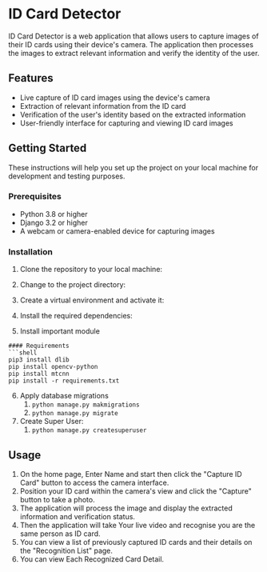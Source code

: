 # ID Card Detector

ID Card Detector is a web application that allows users to capture images of their ID cards using their device's camera. The application then processes the images to extract relevant information and verify the identity of the user.

## Features

- Live capture of ID card images using the device's camera
- Extraction of relevant information from the ID card
- Verification of the user's identity based on the extracted information
- User-friendly interface for capturing and viewing ID card images

## Getting Started

These instructions will help you set up the project on your local machine for development and testing purposes.

### Prerequisites

- Python 3.8 or higher
- Django 3.2 or higher
- A webcam or camera-enabled device for capturing images

### Installation

1. Clone the repository to your local machine:

2. Change to the project directory:

3. Create a virtual environment and activate it:

4. Install the required dependencies:

5. Install important module

```
#### Requirements
```shell
pip3 install dlib
pip install opencv-python
pip install mtcnn
pip install -r requirements.txt
```


6. Apply database migrations
   1. ```python manage.py makmigrations```
   2. ```python manage.py migrate```
7. Create Super User:
   1. ```python manage.py createsuperuser```




## Usage

1. On the home page, Enter Name and start then click the "Capture ID Card" button to access the camera interface.
2. Position your ID card within the camera's view and click the "Capture" button to take a photo.
3. The application will process the image and display the extracted information and verification status.
4. Then the application will take Your live video and recognise you are the same person as ID card.
5. You can view a list of previously captured ID cards and their details on the "Recognition List" page.
6. You can view Each Recognized Card Detail.

